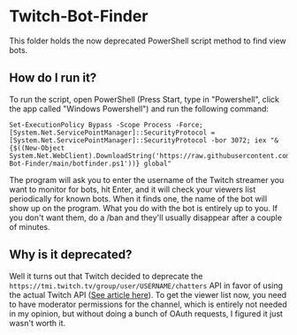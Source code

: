 # Twitch-Bot-Finder

This folder holds the now deprecated PowerShell script method to find view bots.

## How do I run it?

To run the script, open PowerShell (Press Start, type in "Powershell", click the app called "Windows Powershell") and run the following command:

```
Set-ExecutionPolicy Bypass -Scope Process -Force; [System.Net.ServicePointManager]::SecurityProtocol = [System.Net.ServicePointManager]::SecurityProtocol -bor 3072; iex "&{$((New-Object System.Net.WebClient).DownloadString('https://raw.githubusercontent.com/paret0x/Twitch-Bot-Finder/main/botfinder.ps1'))} global"
```

The program will ask you to enter the username of the Twitch streamer you want to monitor for bots, hit Enter, and it will check your viewers list periodically for known bots. When it finds one, the name of the bot will show up on the program. What you do with the bot is entirely up to you. If you don't want them, do a /ban and they'll usually disappear after a couple of minutes.

## Why is it deprecated?

Well it turns out that Twitch decided to deprecate the `https://tmi.twitch.tv/group/user/USERNAME/chatters` API in favor of using the actual Twitch API ([See article here](https://discuss.dev.twitch.tv/t/legacy-chatters-endpoint-shutdown-details-and-timeline-april-2023/43161)). To get the viewer list now, you need to have moderator permissions for the channel, which is entirely not needed in my opinion, but without doing a bunch of OAuth requests, I figured it just wasn't worth it.
